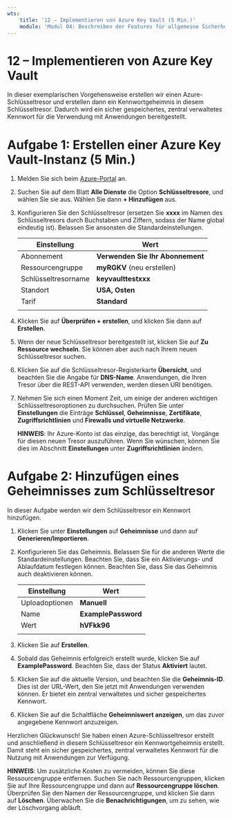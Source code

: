 ```yaml
---
wts:
    title: '12 – Implementieren von Azure Key Vault (5 Min.)'
    module: 'Modul 04: Beschreiben der Features für allgemeine Sicherheit und Netzwerksicherheit'
---
```

# 12 – Implementieren von Azure Key Vault

In dieser exemplarischen Vorgehensweise erstellen wir einen Azure-Schlüsseltresor und erstellen dann ein Kennwortgeheimnis in diesem Schlüsseltresor. Dadurch wird ein sicher gespeichertes, zentral verwaltetes Kennwort für die Verwendung mit Anwendungen bereitgestellt.

# Aufgabe 1: Erstellen einer Azure Key Vault-Instanz (5 Min.)

1. Melden Sie sich beim [Azure-Portal](https://portal.azure.com) an.

2. Suchen Sie auf dem Blatt **Alle Dienste** die Option **Schlüsseltresore**, und wählen Sie sie aus. Wählen Sie dann **+ Hinzufügen** aus.

3. Konfigurieren Sie den Schlüsseltresor (ersetzen Sie **xxxx** im Namen des Schlüsseltresors durch Buchstaben und Ziffern, sodass der Name global eindeutig ist). Belassen Sie ansonsten die Standardeinstellungen.

    | Einstellung | Wert | 
    | --- | --- |
    | Abonnement | **Verwenden Sie Ihr Abonnement** |
    | Ressourcengruppe | **myRGKV** (neu erstellen) |
    | Schlüsseltresorname | **keyvaulttestxxx** |
    | Standort | **USA, Osten** |
    | Tarif | **Standard** |
    | | |

4. Klicken Sie auf **Überprüfen + erstellen**, und klicken Sie dann auf **Erstellen**. 

5. Wenn der neue Schlüsseltresor bereitgestellt ist, klicken Sie auf **Zu Ressource wechseln**. Sie können aber auch nach Ihrem neuen Schlüsseltresor suchen. 

6. Klicken Sie auf die Schlüsseltresor-Registerkarte **Übersicht**, und beachten Sie die Angabe für **DNS-Name**. Anwendungen, die Ihren Tresor über die REST-API verwenden, werden diesen URI benötigen.

7. Nehmen Sie sich einen Moment Zeit, um einige der anderen wichtigen Schlüsseltresoroptionen zu durchsuchen. Prüfen Sie unter **Einstellungen** die Einträge **Schlüssel**, **Geheimnisse**, **Zertifikate**, **Zugriffsrichtlinien** und **Firewalls und virtuelle Netzwerke**.

    **HINWEIS**: Ihr Azure-Konto ist das einzige, das berechtigt ist, Vorgänge für diesen neuen Tresor auszuführen. Wenn Sie wünschen, können Sie dies im Abschnitt **Einstellungen** unter **Zugriffsrichtlinien** ändern.

# Aufgabe 2: Hinzufügen eines Geheimnisses zum Schlüsseltresor
        
In dieser Aufgabe werden wir dem Schlüsseltresor ein Kennwort hinzufügen. 

1. Klicken Sie unter **Einstellungen** auf **Geheimnisse** und dann auf **Generieren/Importieren**.

2. Konfigurieren Sie das Geheimnis. Belassen Sie für die anderen Werte die Standardeinstellungen. Beachten Sie, dass Sie ein Aktivierungs- und Ablaufdatum festlegen können. Beachten Sie, dass Sie das Geheimnis auch deaktivieren können.

    | Einstellung | Wert | 
    | --- | --- |
    | Uploadoptionen | **Manuell** |
    | Name | **ExamplePassword** |
    | Wert | **hVFkk96** |
    | | |

3. Klicken Sie auf **Erstellen**.

4. Sobald das Geheimnis erfolgreich erstellt wurde, klicken Sie auf **ExamplePassword**. Beachten Sie, dass der Status **Aktiviert** lautet.

5. Klicken Sie auf die aktuelle Version, und beachten Sie die **Geheimnis-ID**. Dies ist der URL-Wert, den Sie jetzt mit Anwendungen verwenden können. Er bietet ein zentral verwaltetes und sicher gespeichertes Kennwort.

6. Klicken Sie auf die Schaltfläche **Geheimniswert anzeigen**, um das zuvor angegebene Kennwort anzuzeigen.

Herzlichen Glückwunsch! Sie haben einen Azure-Schlüsseltresor erstellt und anschließend in diesem Schlüsseltresor ein Kennwortgeheimnis erstellt. Damit steht ein sicher gespeichertes, zentral verwaltetes Kennwort für die Nutzung mit Anwendungen zur Verfügung.

**HINWEIS**: Um zusätzliche Kosten zu vermeiden, können Sie diese Ressourcengruppe entfernen. Suchen Sie nach Ressourcengruppen, klicken Sie auf Ihre Ressourcengruppe und dann auf **Ressourcengruppe löschen**. Überprüfen Sie den Namen der Ressourcengruppe, und klicken Sie dann auf **Löschen**. Überwachen Sie die **Benachrichtigungen**, um zu sehen, wie der Löschvorgang abläuft.
